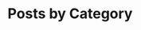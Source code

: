 ---
title : "Posts by Category"
layout : categories
permalink : /categories/
author_profile : true
sidebar_main : true
---